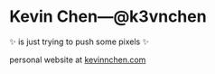 # Kevin Chen—@k3vnchen

✨ is just trying to push some pixels ✨

personal website at [kevinnchen.com](www.kevinnchen.com)
